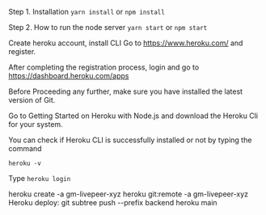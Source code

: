 
Step 1. Installation
`yarn install`
or 
`npm install`

Step 2. How to run the node server 
`yarn start`
or 
`npm start`


Create heroku account, install CLI
Go to https://www.heroku.com/ and register.

After completing the registration process, login and go to https://dashboard.heroku.com/apps

Before Proceeding any further, make sure you have installed the latest version of Git.


Go to Getting Started on Heroku with Node.js and download the Heroku Cli for your system.

You can check if Heroku CLI is successfully installed or not by typing the command

`heroku -v`

Type 
`heroku login`

heroku create -a gm-livepeer-xyz
heroku git:remote -a gm-livepeer-xyz
Heroku deploy: git subtree push --prefix backend heroku main
